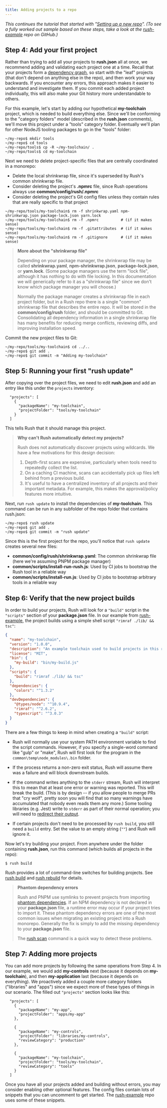 ```yaml
---
title: Adding projects to a repo
---
```


_This continues the tutorial that started with "[Setting up a new repo](../../maintainer/setup_new_repo)". (To see a fully worked out sample based on these steps, take a look at the [rush-example](https://github.com/microsoft/rush-example) repo on GitHub.)_

## Step 4: Add your first project

Rather than trying to add all your projects to **rush.json** all at once, we recommend adding and validating each project one at a time. Recall that your projects form a [dependency graph](https://en.wikipedia.org/wiki/Dependency_graph), so start with the "leaf" projects (that don't depend on anything else in the repo), and then work your way backwards. If you encounter any errors, this approach makes it easier to understand and investigate them. If you commit each added project individually, this will also make your Git history more understandable to others.

For this example, let's start by adding our hypothetical **my-toolchain** project, which is needed to build everything else. Since we'll be conforming to the "category folders" model (described in the **rush.json** comments), we'll move this project under a "tools" category folder. Eventually we'll plan for other NodeJS tooling packages to go in the "tools" folder:

```
~/my-repo$ mkdir tools
~/my-repo$ cd tools
~/my-repo/tools$ cp -R ~/my-toolchain/ .
~/my-repo/tools$ cd my-toolchain
```

Next we need to delete project-specific files that are centrally coordinated in a monorepo:

- Delete the local shrinkwrap file, since it's superseded by Rush's common shrinkwrap file.
- Consider deleting the project's **.npmrc** file, since Rush operations always use **common/config/rush/.npmrc**
- Consider deleting the project's Git config files unless they contain rules that are really specific to that project

```
~/my-repo/tools/my-toolchain$ rm -f shrinkwrap.yaml npm-shrinkwrap.json package-lock.json yarn.lock
~/my-repo/tools/my-toolchain$ rm -f .npmrc          # (if it makes sense)
~/my-repo/tools/my-toolchain$ rm -f .gitattributes  # (if it makes sense)
~/my-repo/tools/my-toolchain$ rm -f .gitignore      # (if it makes sense)
```

> **More about the "shrinkwrap file"**
>
> Depending on your package manager, the shrinkwrap file may be called **shrinkwrap.yaml**,
> **npm-shrinkwrap.json**, **package-lock.json**, or **yarn.lock**. (Some package managers use the
> term "lock file", although it has nothing to do with file locking. In this documentation we will
> generically refer to it as a "shrinkwrap file" since we don't know which package manager you will choose.)
>
> Normally the package manager creates a shrinkwrap file in each project folder, but in a Rush repo
> there is a single "common" shrinkwrap file that describes the entire repo. It will be stored in
> the **common/config/rush** folder, and should be committed to Git. Consolidating all dependency
> information in a single shrinkwrap file has many benefits for reducing merge conflicts, reviewing diffs,
> and improving installation speed.

Commit the new project files to Git:

```
~/my-repo/tools/my-toolchain$ cd ../..
~/my-repo$ git add .
~/my-repo$ git commit -m "Adding my-toolchain"
```

## Step 5: Running your first "rush update"

After copying over the project files, we need to edit **rush.json** and add an entry like this under the `projects` inventory:

```jsonc
  "projects": [
    {
      "packageName": "my-toolchain",
      "projectFolder": "tools/my-toolchain"
    }
  ]
```

This tells Rush that it should manage this project.

> **Why can't Rush automatically detect my projects?**
>
> Rush does not automatically discover projects using wildcards. We have a few motivations for this
> design decision:
>
> 1. Depth-first scans are expensive, particularly when tools need to repeatedly collect the list.
> 2. On a caching CI machine, scans can accidentally pick up files left behind from a previous build.
> 3. It's useful to have a centralized inventory of all projects and their important metadata.
>    For example, this makes the approval/policy features more intuitive.

Next, run `rush update` to install the dependencies of **my-toolchain**. This command can be run in
any subfolder of the repo folder that contains rush.json:

```
~/my-repo$ rush update
~/my-repo$ git add .
~/my-repo$ git commit -m "rush update"
```

Since this is the first project for the repo, you'll notice that `rush update` creates several new files:

- **common/config/rush/shrinkwrap.yaml**: The common shrinkwrap file (here we're assuming PNPM package manager)
- **common/scripts/install-run-rush.js**: Used by CI jobs to bootstrap the Rush tool in a reliable way
- **common/scripts/install-run.js**: Used by CI jobs to bootstrap arbitrary tools in a reliable way

## Step 6: Verify that the new project builds

In order to build your projects, Rush will look for a `"build"` script in the `"scripts"` section of your **package.json** file. In our example from [rush-example](https://github.com/microsoft/rush-example), the project builds using a simple shell script `"rimraf ./lib/ && tsc"`:

```json
{
  "name": "my-toolchain",
  "version": "1.0.0",
  "description": "An example toolchain used to build projects in this repo",
  "license": "MIT",
  "bin": {
    "my-build": "bin/my-build.js"
  },
  "scripts": {
    "build": "rimraf ./lib/ && tsc"
  },
  "dependencies": {
    "colors": "^1.3.2"
  },
  "devDependencies": {
    "@types/node": "^10.9.4",
    "rimraf": "^2.6.2",
    "typescript": "^3.0.3"
  }
}
```

There are a few things to keep in mind when creating a `"build"` script:

- Rush will normally use your system PATH environment variable to find the script commands. However, if you specify a single-word command like "gulp" or "make", Rush will first look for the program in the `common\temp\node_modules\.bin` folder.

- If the process returns a non-zero exit status, Rush will assume there was a failure and will block downstream builds.

- If the command writes anything to the `stderr` stream, Rush will interpret this to mean that at least one error or warning was reported. This will break the build. (This is by design -- if you allow people to merge PRs that "cry wolf", pretty soon you will find that so many warnings have accumulated that nobody even reads them any more.) Some tooling libraries (e.g. Jest) write to `stderr` as part of their normal operation; you will need to [redirect their output](https://github.com/microsoft/rushstack/blob/master/core-build/gulp-core-build/src/tasks/JestReporter.ts).

- If certain projects don't need to be processed by `rush build`, you still need a `build` entry. Set the value to an empty string (`""`) and Rush will ignore it.

Now let's try building your project. From anywhere under the folder containing **rush.json**, run this command (which builds all projects in the repo):

```
$ rush build
```

Rush provides a lot of command-line switches for building projects. See [rush build](../../commands/rush_build) and [rush rebuild](../../commands/rush_rebuild) for details.

> **Phantom dependency errors**
>
> Rush and PNPM use symlinks to prevent projects from importing [phantom dependencies](../../advanced/phantom_deps).
> If an NPM dependency is not declared in your **package.json** file, a runtime error may occur if your project tries to
> import it. These phantom dependency errors are one of the most common issues when migrating an existing project into
> a Rush monorepo. Generally the fix is simply to add the missing dependency to your **package.json** file.
>
> The [rush scan](../../commands/rush_scan) command is a quick way to detect these problems.

## Step 7: Adding more projects

You can add more projects by following the same operations from Step 4. In our example, we would add **my-controls** next (because it depends on **my-toolchain**), and then **my-application** last (because it depends on everything). We proactively added a couple more category folders ("libraries" and "apps") since we expect more of these types of things in our scenario. The filled out `"projects"` section looks like this:

```jsonc
  "projects": [
    {
      "packageName": "my-app",
      "projectFolder": "apps/my-app"
    },

    {
      "packageName": "my-controls",
      "projectFolder": "libraries/my-controls",
      "reviewCategory": "production"
    },

    {
      "packageName": "my-toolchain",
      "projectFolder": "tools/my-toolchain",
      "reviewCategory": "tools"
    }
  ]
```

Once you have all your projects added and building without errors, you may consider enabling other optional features. The config files contain lots of snippets that you can uncomment to get started. The [rush-example](https://github.com/microsoft/rush-example) repo uses some of these snippets.
